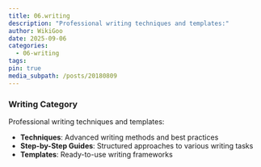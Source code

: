 ```yaml
---
title: 06.writing
description: "Professional writing techniques and templates:"
author: WikiGoo
date: 2025-09-06
categories:
  - 06-writing
tags:
pin: true
media_subpath: /posts/20180809
---
```

### Writing Category

Professional writing techniques and templates:
- **Techniques**: Advanced writing methods and best practices
- **Step-by-Step Guides**: Structured approaches to various writing tasks
- **Templates**: Ready-to-use writing frameworks